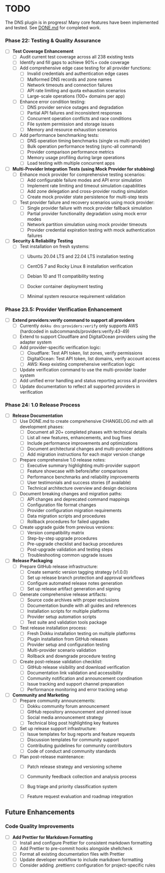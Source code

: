 # TODO

The DNS plugin is in progress! Many core features have been implemented and tested. See [DONE.md](./DONE.md) for completed work.



### Phase 22: Testing & Quality Assurance

- [ ] **Test Coverage Enhancement**
  - [ ] Audit current test coverage across all 238 existing tests
  - [ ] Identify and fill gaps to achieve 90%+ code coverage
  - [ ] Add comprehensive edge case testing for all provider functions:
    - [ ] Invalid credentials and authentication edge cases
    - [ ] Malformed DNS records and zone names
    - [ ] Network timeouts and connection failures
    - [ ] API rate limiting and quota exhaustion scenarios
    - [ ] Large-scale operations (100+ domains per app)
  - [ ] Enhance error condition testing:
    - [ ] DNS provider service outages and degradation
    - [ ] Partial API failures and inconsistent responses
    - [ ] Concurrent operation conflicts and race conditions
    - [ ] File system permission and storage issues
    - [ ] Memory and resource exhaustion scenarios
  - [ ] Add performance benchmarking tests:
    - [ ] DNS operation timing benchmarks (single vs multi-provider)
    - [ ] Bulk operation performance testing (sync-all command)
    - [ ] Provider comparison performance metrics
    - [ ] Memory usage profiling during large operations
    - [ ] Load testing with multiple concurrent apps

- [ ] **Multi-Provider Integration Tests (using Mock Provider for stubbing)**
  - [ ] Enhance mock provider for comprehensive testing scenarios:
    - [ ] Add configurable failure modes and API error simulation
    - [ ] Implement rate limiting and timeout simulation capabilities
    - [ ] Add zone delegation and cross-provider routing simulation
    - [ ] Create mock provider state persistence for multi-step tests
  - [ ] Test provider failure and recovery scenarios using mock provider:
    - [ ] Single provider failure with mock provider fallback simulation
    - [ ] Partial provider functionality degradation using mock error modes
    - [ ] Network partition simulation using mock provider timeouts
    - [ ] Provider credential expiration testing with mock authentication failures

- [ ] **Security & Reliability Testing**
  - [ ] Test installation on fresh systems:
    - [ ] Ubuntu 20.04 LTS and 22.04 LTS installation testing
    - [ ] CentOS 7 and Rocky Linux 8 installation verification
    - [ ] Debian 10 and 11 compatibility testing
    - [ ] Docker container deployment testing
    - [ ] Minimal system resource requirement validation


### Phase 23.5: Provider Verification Enhancement

- [ ] **Extend providers:verify command to support all providers**
  - [ ] Currently `dokku dns:providers:verify` only supports AWS (hardcoded in subcommands/providers:verify:43-49)
  - [ ] Extend to support Cloudflare and DigitalOcean providers using the adapter system
  - [ ] Add provider-specific verification logic:
    - [ ] Cloudflare: Test API token, list zones, verify permissions
    - [ ] DigitalOcean: Test API token, list domains, verify account access
    - [ ] AWS: Keep existing comprehensive verification logic
  - [ ] Update verification command to use the multi-provider loader system
  - [ ] Add unified error handling and status reporting across all providers
  - [ ] Update documentation to reflect all supported providers in verification

### Phase 24: 1.0 Release Process

- [ ] **Release Documentation**
  - [ ] Use DONE.md to create comprehensive CHANGELOG.md with all development phases:
    - [ ] Document all 20+ completed phases with technical details
    - [ ] List all new features, enhancements, and bug fixes
    - [ ] Include performance improvements and optimizations
    - [ ] Document architectural changes and multi-provider additions
    - [ ] Add migration instructions for each major version change
  - [ ] Prepare comprehensive 1.0 release notes:
    - [ ] Executive summary highlighting multi-provider support
    - [ ] Feature showcase with before/after comparisons
    - [ ] Performance benchmarks and reliability improvements
    - [ ] User testimonials and success stories (if available)
    - [ ] Technical architecture overview and design decisions
  - [ ] Document breaking changes and migration paths:
    - [ ] API changes and deprecated command mappings
    - [ ] Configuration file format changes
    - [ ] Provider configuration migration requirements
    - [ ] Data migration scripts and procedures
    - [ ] Rollback procedures for failed upgrades
  - [ ] Create upgrade guide from previous versions:
    - [ ] Version compatibility matrix
    - [ ] Step-by-step upgrade procedures
    - [ ] Pre-upgrade checklist and backup procedures
    - [ ] Post-upgrade validation and testing steps
    - [ ] Troubleshooting common upgrade issues

- [ ] **Release Packaging**
  - [ ] Prepare GitHub release infrastructure:
    - [ ] Create semantic version tagging strategy (v1.0.0)
    - [ ] Set up release branch protection and approval workflows
    - [ ] Configure automated release notes generation
    - [ ] Set up release artifact generation and signing
  - [ ] Generate comprehensive release artifacts:
    - [ ] Source code archives with proper exclusions
    - [ ] Documentation bundle with all guides and references
    - [ ] Installation scripts for multiple platforms
    - [ ] Provider setup automation scripts
    - [ ] Test suite and validation tools package
  - [ ] Test release installation process:
    - [ ] Fresh Dokku installation testing on multiple platforms
    - [ ] Plugin installation from GitHub releases
    - [ ] Provider setup and configuration testing
    - [ ] Multi-provider scenario validation
    - [ ] Rollback and downgrade procedure testing
  - [ ] Create post-release validation checklist:
    - [ ] GitHub release visibility and download verification
    - [ ] Documentation link validation and accessibility
    - [ ] Community notification and announcement coordination
    - [ ] Issue tracking and support channel preparation
    - [ ] Performance monitoring and error tracking setup

- [ ] **Community and Marketing**
  - [ ] Prepare community announcements:
    - [ ] Dokku community forum announcement
    - [ ] GitHub repository announcement and pinned issue
    - [ ] Social media announcement strategy
    - [ ] Technical blog post highlighting key features
  - [ ] Set up release support infrastructure:
    - [ ] Issue templates for bug reports and feature requests
    - [ ] Discussion templates for community support
    - [ ] Contributing guidelines for community contributors
    - [ ] Code of conduct and community standards
  - [ ] Plan post-release maintenance:
    - [ ] Patch release strategy and versioning scheme
    - [ ] Community feedback collection and analysis process
    - [ ] Bug triage and priority classification system
    - [ ] Feature request evaluation and roadmap integration


## Future Enhancements

### Code Quality Improvements
- [ ] **Add Prettier for Markdown Formatting**
  - [ ] Install and configure Prettier for consistent markdown formatting
  - [ ] Add Prettier to pre-commit hooks alongside shellcheck
  - [ ] Format all existing documentation files with Prettier
  - [ ] Update developer workflow to include markdown formatting
  - [ ] Consider adding .prettierrc configuration for project-specific rules
